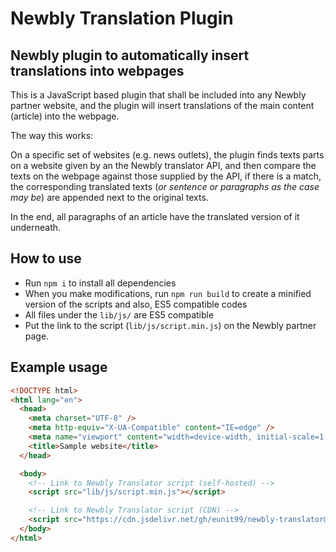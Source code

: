 # Newbly Translation Plugin

## Newbly plugin to automatically insert translations into webpages

This is a JavaScript based plugin that shall be included into any Newbly partner website, and the plugin will insert translations of the main content (article) into the webpage.

The way this works:

On a specific set of websites (e.g. news outlets), the plugin finds texts parts on a website given by an the Newbly translator API, and then compare the texts on the webpage against those supplied by the API, if there is a match, the corresponding translated texts (_or sentence or paragraphs as the case may be_) are appended next to the original texts.

In the end, all paragraphs of an article have the translated version of it underneath.

## How to use

- Run `npm i` to install all dependencies
- When you make modifications, run `npm run build` to create a minified version of the scripts and also, ES5 compatible codes
- All files under the `lib/js/` are ES5 compatible
- Put the link to the script (`lib/js/script.min.js`) on the Newbly partner page.

## Example usage

```html
<!DOCTYPE html>
<html lang="en">
  <head>
    <meta charset="UTF-8" />
    <meta http-equiv="X-UA-Compatible" content="IE=edge" />
    <meta name="viewport" content="width=device-width, initial-scale=1.0" />
    <title>Sample website</title>
  </head>

  <body>
    <!-- Link to Newbly Translator script (self-hosted) -->
    <script src="lib/js/script.min.js"></script>

    <!-- Link to Newbly Translator script (CDN) -->
    <script src="https://cdn.jsdelivr.net/gh/eunit99/newbly-translator@1.0.7/lib/js/script.min.js"></script>
  </body>
</html>
```
